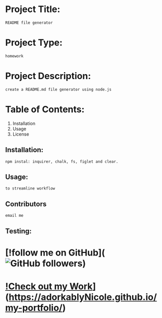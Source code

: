 
       
# Project Title: 
    README file generator

# Project Type:
    homework

# Project Description:
    create a README.md file generator using node.js

# Table of Contents:
1. Installation
2. Usage
3. License

## Installation:
    npm instal: inquirer, chalk, fs, figlet and clear.

## Usage:
    to streamline workflow

## Contributors
    email me

## Testing:
    

# [!follow me on GitHub](![GitHub followers](https://img.shields.io/github/followers/NicoleGeorge?label=Follow%20me%20on%20GitHub&logoColor=%23FF4901&style=social))
# [!Check out my Work](https://img.shields.io/badge/View%20Portfolio-check%20it%20out-%23ffd1d4)](https://adorkablyNicole.github.io/my-portfolio/)
